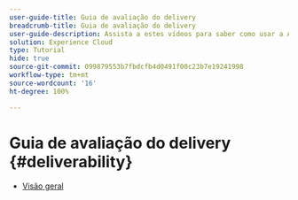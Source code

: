 ```yaml
---
user-guide-title: Guia de avaliação do delivery
breadcrumb-title: Guia de avaliação do delivery
user-guide-description: Assista a estes vídeos para saber como usar a Avaliação do delivery.
solution: Experience Cloud
type: Tutorial
hide: true
source-git-commit: 099879553b7fbdcfb4d0491f00c23b7e19241998
workflow-type: tm+mt
source-wordcount: '16'
ht-degree: 100%

---
```



# Guia de avaliação do delivery {#deliverability}

+ [Visão geral](overview.md)
